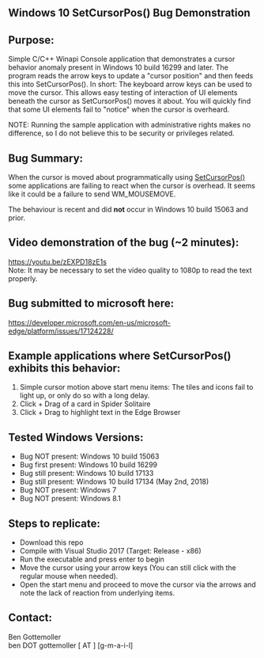 ## Windows 10 SetCursorPos() Bug Demonstration 

## Purpose: 
Simple C/C++ Winapi Console application that demonstrates a cursor behavior anomaly present in Windows 10 build 16299 and later. 
The program reads the arrow keys to update a "cursor position" and then feeds this into SetCursorPos(). In short: The keyboard arrow keys can be used to move the cursor. This allows easy testing of interaction of UI elements beneath the cursor as SetCursorPos() moves it about. You will quickly find that some UI elements fail to "notice" when the cursor is overheard.
  
NOTE: Running the sample application with administrative rights makes no difference, so I do not believe this to be security or privileges related.

## Bug Summary: 
When the cursor is moved about programmatically using [SetCursorPos()](https://msdn.microsoft.com/en-us/library/windows/desktop/ms648394%28v=vs.85%29.aspx) some applications are failing to react when the cursor is overhead. It seems like it could be a failure to send WM_MOUSEMOVE. 
  
The behaviour is recent and did **not** occur in Windows 10 build 15063 and prior.

## Video demonstration of the bug (~2 minutes):
https://youtu.be/zEXPD18zE1s  
Note: It may be necessary to set the video quality to 1080p to read the text properly. 

## Bug submitted to microsoft here:
https://developer.microsoft.com/en-us/microsoft-edge/platform/issues/17124228/

## Example applications where SetCursorPos() exhibits this behavior:
1. Simple cursor motion above start menu items: The tiles and icons fail to light up, or only do so with a long delay.
2. Click + Drag of a card in Spider Solitaire
3. Click + Drag to highlight text in the Edge Browser

## Tested Windows Versions: 
* Bug NOT present: Windows 10 build 15063
* Bug first present: Windows 10 build 16299
* Bug still present: Windows 10 build 17133
* Bug still present: Windows 10 build 17134 (May 2nd, 2018)
* Bug NOT present: Windows 7 
* Bug NOT present: Windows 8.1 
 
## Steps to replicate:
* Download this repo
* Compile with Visual Studio 2017 (Target: Release - x86)
* Run the executable and press enter to begin
* Move the cursor using your arrow keys (You can still click with the regular mouse when needed).
* Open the start menu and proceed to move the cursor via the arrows and note the lack of reaction from underlying items.
 
## Contact:  
Ben Gottemoller  
ben DOT gottemoller [  AT  ] [g-m-a-i-l]  

